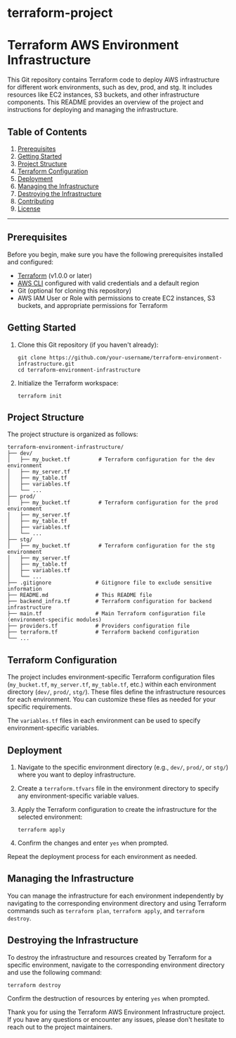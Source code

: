 # terraform-project
# Terraform AWS Environment Infrastructure

This Git repository contains Terraform code to deploy AWS infrastructure for different work environments, such as dev, prod, and stg. It includes resources like EC2 instances, S3 buckets, and other infrastructure components. This README provides an overview of the project and instructions for deploying and managing the infrastructure.

## Table of Contents

1. [Prerequisites](#prerequisites)
2. [Getting Started](#getting-started)
3. [Project Structure](#project-structure)
4. [Terraform Configuration](#terraform-configuration)
5. [Deployment](#deployment)
6. [Managing the Infrastructure](#managing-the-infrastructure)
7. [Destroying the Infrastructure](#destroying-the-infrastructure)
8. [Contributing](#contributing)
9. [License](#license)

---

## Prerequisites

Before you begin, make sure you have the following prerequisites installed and configured:

- [Terraform](https://www.terraform.io/downloads.html) (v1.0.0 or later)
- [AWS CLI](https://aws.amazon.com/cli/) configured with valid credentials and a default region
- Git (optional for cloning this repository)
- AWS IAM User or Role with permissions to create EC2 instances, S3 buckets, and appropriate permissions for Terraform

## Getting Started

1. Clone this Git repository (if you haven't already):

   ```shell
   git clone https://github.com/your-username/terraform-environment-infrastructure.git
   cd terraform-environment-infrastructure
   ```

2. Initialize the Terraform workspace:

   ```shell
   terraform init
   ```

## Project Structure

The project structure is organized as follows:

```plaintext
terraform-environment-infrastructure/
├── dev/
│   ├── my_bucket.tf         # Terraform configuration for the dev environment
│   ├── my_server.tf
│   ├── my_table.tf
│   ├── variables.tf
│   └── ...
├── prod/
│   ├── my_bucket.tf         # Terraform configuration for the prod environment
│   ├── my_server.tf
│   ├── my_table.tf
│   ├── variables.tf
│   └── ...
├── stg/
│   ├── my_bucket.tf         # Terraform configuration for the stg environment
│   ├── my_server.tf
│   ├── my_table.tf
│   ├── variables.tf
│   └── ...
├── .gitignore              # Gitignore file to exclude sensitive information
├── README.md               # This README file
├── backend_infra.tf        # Terraform configuration for backend infrastructure
├── main.tf                 # Main Terraform configuration file (environment-specific modules)
├── providers.tf            # Providers configuration file
├── terraform.tf            # Terraform backend configuration
└── ...
```

## Terraform Configuration

The project includes environment-specific Terraform configuration files (`my_bucket.tf`, `my_server.tf`, `my_table.tf`, etc.) within each environment directory (`dev/`, `prod/`, `stg/`). These files define the infrastructure resources for each environment. You can customize these files as needed for your specific requirements.

The `variables.tf` files in each environment can be used to specify environment-specific variables.

## Deployment

1. Navigate to the specific environment directory (e.g., `dev/`, `prod/`, or `stg/`) where you want to deploy infrastructure.

2. Create a `terraform.tfvars` file in the environment directory to specify any environment-specific variable values.

3. Apply the Terraform configuration to create the infrastructure for the selected environment:

   ```shell
   terraform apply
   ```

4. Confirm the changes and enter `yes` when prompted.

Repeat the deployment process for each environment as needed.

## Managing the Infrastructure

You can manage the infrastructure for each environment independently by navigating to the corresponding environment directory and using Terraform commands such as `terraform plan`, `terraform apply`, and `terraform destroy`.

## Destroying the Infrastructure

To destroy the infrastructure and resources created by Terraform for a specific environment, navigate to the corresponding environment directory and use the following command:

```shell
terraform destroy
```

Confirm the destruction of resources by entering `yes` when prompted.

Thank you for using the Terraform AWS Environment Infrastructure project. If you have any questions or encounter any issues, please don't hesitate to reach out to the project maintainers.
